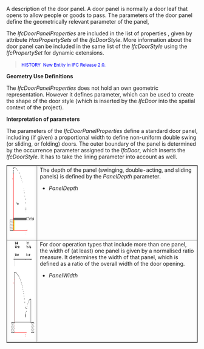 A description of the door panel. A door panel is normally a door leaf that opens to allow people or goods to pass. The parameters of the door panel define the geometrically relevant parameter of the panel,

The _IfcDoorPanelProperties_ are included in the list of properties , given by attribute _HasPropertySets_ of the _IfcDoorStyle_. More information about the door panel can be included in the same list of the _IfcDoorStyle_ using the _IfcPropertySet_ for dynamic extensions.

> <small><font color="#0000ff">HISTORY&nbsp;
New Entity in IFC Release 2.0.</font></small>

****Geometry Use Definitions****

The _IfcDoorPanelProperties_ does not hold an own geometric representation. However it defines parameter, which can be used to create the shape of the door style (which is inserted by the _IfcDoor_ into the spatial context of the project).

**Interpretation of parameters**

The parameters of the _IfcDoorPanelProperties_ define a standard door panel, including (if given) a proportional width to define non-uniform double swing (or sliding, or folding) doors. The outer boundary of the panel is determined by the occurrence parameter assigned to the _IfcDoor_, which inserts the _IfcDoorStyle_. It has to take the lining parameter into account as well.

<table border="1" cellpadding="2" cellspacing="2">
  <tbody>
    <tr valign="top">
      <td align="left" valign="top"><img src="figures/IfcDoorPanelProperties-Fig01.gif" alt="panel 1" border="0" height="187" width="266"></td>
      <td align="left" valign="top">The depth of
the panel (swinging, double-acting, and sliding panels) is defined by
the <i>PanelDepth</i> parameter.
      <ul>
        <li><i>PanelDepth</i></li>
      </ul>
      </td>
    </tr>
    <tr valign="top">
      <td align="left" valign="top"><img src="figures/IfcDoorPanelProperties-Fig02.gif" alt="panel 2" border="0" height="259" width="304"></td>
      <td align="left" valign="top">For door
operation types that include more than one panel, the width of (at
least) one panel is given by a normalised ratio measure. It determines
the width of that panel, which is defined as a ratio of the overall
width of the door opening.
      <ul>
        <li><i>PanelWidth</i></li>
      </ul>
      </td>
    </tr>
  </tbody>
</table>